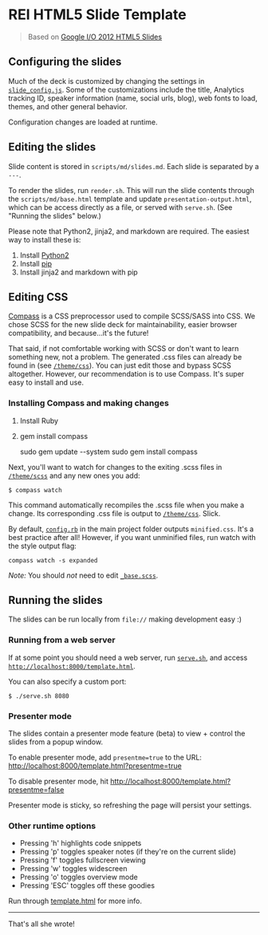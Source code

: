 # REI HTML5 Slide Template

> Based on [Google I/O 2012 HTML5 Slides](https://code.google.com/p/io-2012-slides/)

## Configuring the slides

Much of the deck is customized by changing the settings in
[`slide_config.js`](slide_config.js). Some of the customizations include the
title, Analytics tracking ID, speaker information (name, social urls, blog),
web fonts to load, themes, and other general behavior.

Configuration changes are loaded at runtime.

## Editing the slides

Slide content is stored in `scripts/md/slides.md`. Each slide is separated by a
`---`.

To render the slides, run `render.sh`. This will run the slide contents through
the `scripts/md/base.html` template and update `presentation-output.html`,
which can be access directly as a file, or served with `serve.sh`.
(See "Running the slides" below.)

Please note that Python2, jinja2, and markdown are required. The easiest way to
install these is:

1. Install [Python2](https://www.python.org/downloads/)
2. Install [pip](https://pip.pypa.io/en/latest/installing.html)
3. Install jinja2 and markdown with pip

## Editing CSS

[Compass](http://compass-style.org/install/) is a CSS preprocessor used to
compile SCSS/SASS into CSS. We chose SCSS for the new slide deck for
maintainability, easier browser compatibility, and because...it's the future!

That said, if not comfortable working with SCSS or don't want to learn
something new, not a problem. The generated .css files can already be found in
(see [`/theme/css`](theme/css)). You can just edit those and bypass SCSS
altogether. However, our recommendation is to use Compass. It's super easy to
install and use.

### Installing Compass and making changes

1. Install Ruby
2. gem install compass

    sudo gem update --system
    sudo gem install compass

Next, you'll want to watch for changes to the exiting .scss files in
[`/theme/scss`](theme/scss) and any new ones you add:

    $ compass watch

This command automatically recompiles the .scss file when you make a change.
Its corresponding .css file is output to [`/theme/css`](theme/css). Slick.

By default, [`config.rb`](config.rb) in the main project folder outputs
`minified.css`. It's a best practice after all! However, if you want unminified
files, run watch with the style output flag:

    compass watch -s expanded

*Note:* You should *not* need to edit [`_base.scss`](theme/scss/_base.scss).

## Running the slides

The slides can be run locally from `file://` making development easy :)

### Running from a web server

If at some point you should need a web server, run [`serve.sh`](serve.sh), and
access
[`http://localhost:8000/template.html`](http://localhost:8000/template.html).

You can also specify a custom port:

    $ ./serve.sh 8080

### Presenter mode

The slides contain a presenter mode feature (beta) to view + control the slides
from a popup window.

To enable presenter mode, add `presentme=true` to the URL: [http://localhost:8000/template.html?presentme=true](http://localhost:8000/template.html?presentme=true)

To disable presenter mode, hit [http://localhost:8000/template.html?presentme=false](http://localhost:8000/template.html?presentme=false)

Presenter mode is sticky, so refreshing the page will persist your settings.

### Other runtime options

- Pressing 'h' highlights code snippets
- Pressing 'p' toggles speaker notes (if they're on the current slide)
- Pressing 'f' toggles fullscreen viewing
- Pressing 'w' toggles widescreen
- Pressing 'o' toggles overview mode
- Pressing 'ESC' toggles off these goodies

Run through [template.html](template.html) for more info.

---

That's all she wrote!
